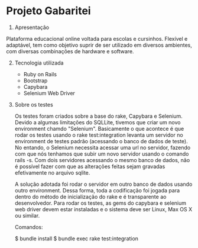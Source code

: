 Projeto Gabaritei
=====================


1. Apresentação

Plataforma educacional online voltada para escolas e cursinhos. Flexível e adaptável, tem como objetivo suprir
de ser utilizado em diversos ambientes, com diversas combinações de hardware e software.

2. Tecnologia utilizada

    - Ruby on Rails
    - Bootstrap
    - Capybara
    - Selenium Web Driver
    
3. Sobre os testes

    Os testes foram criados sobre a base do rake, Capybara e Selenium. Devido a algumas limitações do SQLLite, tivemos que criar
    um novo environment chamdo "Selenium". Basicamente o que acontece é que rodar os testes usando o rake test:integration levanta
    um servidor no environment de testes padrão (acessando o banco de dados de teste). No entando, o Selenium necessita acessar uma
    url no servidor, fazendo com que nós tenhamos que subir um novo servidor usando o comando rails -s. Com dois servidores acessando
    o mesmo banco de dados, não é possível fazer com que as alterações feitas sejam gravadas efetivamente no arquivo sqlite.
    
    A solução adotada foi rodar o servidor em outro banco de dados usando outro environment. Dessa forma, toda a codificação foi
    jogada para dentro do método de inicialização do rake e é transparente ao desenvolvedor. Para rodar os testes, as gems do
    capybara e selenium web driver devem estar instaladas e o sistema deve ser Linux, Max OS X ou similar.
    
    Comandos:
    
    $ bundle install
    $ bundle exec rake test:integration
